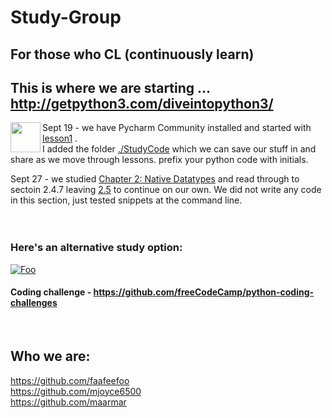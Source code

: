 
# Study-Group
## For those who CL (continuously learn)


## This is where we are starting ... http://getpython3.com/diveintopython3/
<a href="http://getpython3.com/diveintopython3"><img src = "https://github.com/mjoyce6500/Study-Group/blob/master/images/DiveIntoPython3.jpg" align="left" height="48" width="48"></a>
Sept 19 - we have Pycharm Community installed and started with [lesson1](http://www.diveintopython3.net/your-first-python-program.html) .  
I added the folder [./StudyCode](./StudyCode) which we can save our stuff in and share as we move through lessons.  prefix your python code with initials.

Sept 27 - we studied [Chapter 2: Native Datatypes](http://www.diveintopython3.net/native-datatypes.html) and read through to sectoin 2.4.7 leaving [2.5](http://www.diveintopython3.net/native-datatypes.html#tuples) to continue on our own.  We did not write any code in this section, just tested snippets at the command line.
<br /> <br /> <br />


### Here's an alternative study option:
<a href="https://github.com/freeCodeCamp/freeCodeCamp" rel="Code Camp!!">![Foo](https://s3.amazonaws.com/freecodecamp/wide-social-banner.png)</a>

#### Coding challenge - https://github.com/freeCodeCamp/python-coding-challenges
<br />

## Who we are:
 https://github.com/faafeefoo <br />
 https://github.com/mjoyce6500 <br />
 https://github.com/maarmar
 
